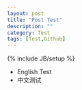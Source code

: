 ```yaml
---
layout: post
title: "Post Test"
description: ""
category: Test
tags: [Test,Github]
---
```

{% include JB/setup %}

- English Test
- 中文测试
